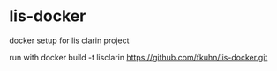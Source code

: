 # lis-docker
docker setup for lis clarin project

run with 
docker build -t lisclarin https://github.com/fkuhn/lis-docker.git
